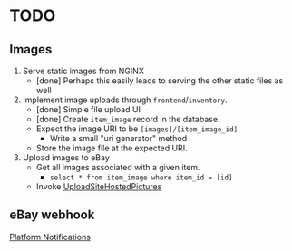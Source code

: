 # TODO

## Images

1. Serve static images from NGINX
    * [done] Perhaps this easily leads to serving the other static files as well
2. Implement image uploads through `frontend`/`inventory`.
    * [done] Simple file upload UI
    * [done] Create `item_image` record in the database.
    * Expect the image URI to be `[images]/[item_image_id]`
        * Write a small "uri generator" method
    * Store the image file at the expected URI.
3. Upload images to eBay
    * Get all images associated with a given item. 
        * `select * from item_image where item_id = [id]`
    * Invoke [UploadSiteHostedPictures](https://developer.ebay.com/Devzone/XML/docs/Reference/eBay/UploadSiteHostedPictures.html)

## eBay webhook

[Platform Notifications](https://developer.ebay.com/api-docs/static/platform-notifications-landing.html)

